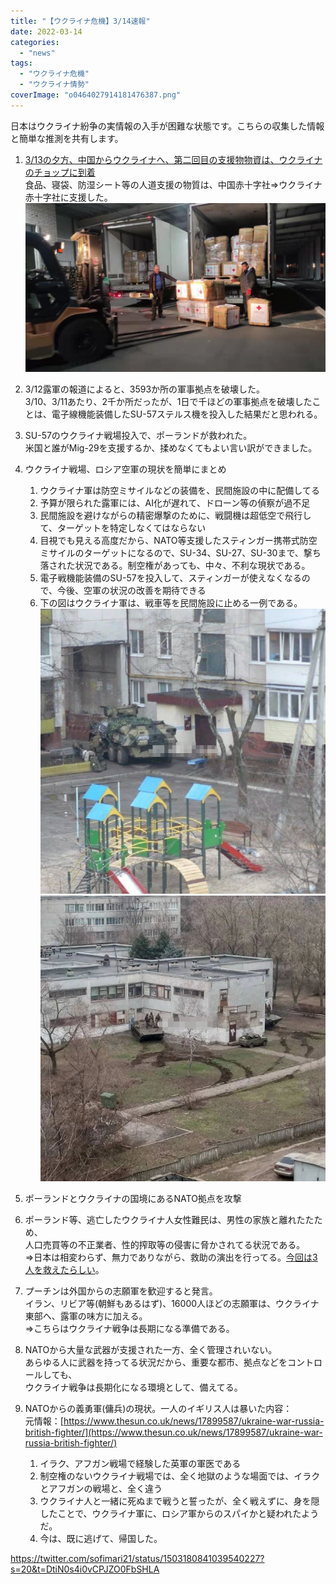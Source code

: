 ```yaml
---
title: "【ウクライナ危機】3/14速報"
date: 2022-03-14
categories: 
  - "news"
tags: 
  - "ウクライナ危機"
  - "ウクライナ情勢"
coverImage: "o0464027914181476387.png"
---
```


日本はウクライナ紛争の実情報の入手が困難な状態です。こちらの収集した情報と簡単な推測を共有します。

1. [3/13の夕方、中国からウクライナへ、第二回目の支援物物資は、ウクライナのチョップに到着](https://news.sina.com.cn/c/2022-03-14/doc-imcwipih8308318.shtml)  
    食品、寝袋、防湿シート等の人道支援の物質は、中国赤十字社⇒ウクライナ赤十字社に支援した。  
    ![](images/fee6-7ae534c3e53d97cb1e36af21d5e8b53f.jpg)
2. 3/12露軍の報道によると、3593か所の軍事拠点を破壊した。  
    3/10、3/11あたり、2千か所だったが、1日で千ほどの軍事拠点を破壊したことは、電子線機能装備したSU-57ステルス機を投入した結果だと思われる。
3. SU-57のウクライナ戦場投入で、ポーランドが救われた。  
    米国と誰がMig-29を支援するか、揉めなくてもよい言い訳ができました。
4. ウクライナ戦場、ロシア空軍の現状を簡単にまとめ
    1. ウクライナ軍は防空ミサイルなどの装備を、民間施設の中に配備してる
    2. 予算が限られた露軍には、AI化が遅れて、ドローン等の偵察が過不足
    3. 民間施設を避けながらの精密爆撃のために、戦闘機は超低空で飛行して、ターゲットを特定しなくてはならない
    4. 目視でも見える高度だから、NATO等支援したスティンガー携帯式防空ミサイルのターゲットになるので、SU-34、SU-27、SU-30まで、撃ち落された状況である。制空権があっても、中々、不利な現状である。
    5. 電子戦機能装備のSU-57を投入して、スティンガーが使えなくなるので、今後、空軍の状況の改善を期待できる
    6. 下の図はウクライナ軍は、戦車等を民間施設に止める一例である。  
        ![](images/5XEU84MmeafEtCktx1VfAj7SddXIxlfMeBZWeph3kPhzrAj_3kXd7A6jtU-G9Cw6uZ6IvN6Zjjs-3g=s640-c-fcrop64=1,1fd60000e029ffff-nd-v1)![](images/cQdOpZnVipcib9As54772P9tMr4d1Y4jIMsyWsAm0CTI--cbPhxJLQsChcAoFVcL4kRy5FQt5Xnd=s606-c-fcrop64=1,0b5b0000f4a4ffff-nd-v1)
5. ポーランドとウクライナの国境にあるNATO拠点を攻撃
6. ポーランド等、逃亡したウクライナ人女性難民は、男性の家族と離れたたため、  
    人口売買等の不正業者、性的搾取等の侵害に脅かされてる状況である。  
    ⇒日本は相変わらず、無力でありながら、救助の演出を行ってる。[今回は3人を救えたらしい](https://www3.nhk.or.jp/news/html/20220310/k10013524751000.html)。
7. プーチンは外国からの志願軍を歓迎すると発言。  
    イラン、リビア等(朝鮮もあるはず)、16000人ほどの志願軍は、ウクライナ東部へ、露軍の味方に加える。  
    ⇒こちらはウクライナ戦争は長期になる準備である。
8. NATOから大量な武器が支援された一方、全く管理されいない。  
    あらゆる人に武器を持ってる状況だから、重要な都市、拠点などをコントロールしても、  
    ウクライナ戦争は長期化になる環境として、備えてる。
9. NATOからの義勇軍(傭兵)の現状。一人のイギリス人は暴いた内容：  
    元情報：[https://www.thesun.co.uk/news/17899587/ukraine-war-russia-british-fighter/](https://www.thesun.co.uk/news/17899587/ukraine-war-russia-british-fighter/)
    
    1. イラク、アフガン戦場で経験した英軍の軍医である
    2. 制空権のないウクライナ戦場では、全く地獄のような場面では、イラクとアフガンの戦場と、全く違う
    3. ウクライナ人と一緒に死ぬまで戦うと誓ったが、全く戦えずに、身を隠したことで、ウクライナ軍に、ロシア軍からのスパイかと疑われたようだ。
    4. 今は、既に逃げて、帰国した。

https://twitter.com/sofimari21/status/1503180841039540227?s=20&t=DtiN0s4i0vCPJZO0FbSHLA
